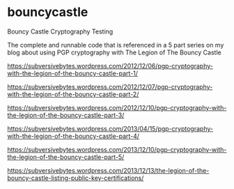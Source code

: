 # bouncycastle
Bouncy Castle Cryptography Testing

The complete and runnable code that is referenced in a 5 part series on my blog about using PGP cryptography with The Legion of The Bouncy Castle

https://subversivebytes.wordpress.com/2012/12/06/pgp-cryptography-with-the-legion-of-the-bouncy-castle-part-1/

https://subversivebytes.wordpress.com/2012/12/07/pgp-cryptography-with-the-legion-of-the-bouncy-castle-part-2/

https://subversivebytes.wordpress.com/2012/12/10/pgp-cryptography-with-the-legion-of-the-bouncy-castle-part-3/

https://subversivebytes.wordpress.com/2013/04/15/pgp-cryptography-with-the-legion-of-the-bouncy-castle-part-4/

https://subversivebytes.wordpress.com/2013/12/10/pgp-cryptography-with-the-legion-of-the-bouncy-castle-part-5/

https://subversivebytes.wordpress.com/2013/12/13/the-legion-of-the-bouncy-castle-listing-public-key-certifications/
